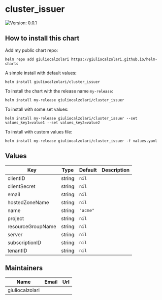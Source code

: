 # cluster_issuer

![Version: 0.0.1](https://img.shields.io/badge/Version-0.0.1-informational?style=flat-square)

## How to install this chart

Add my public chart repo:

```console
helm repo add giuliocalzolari https://giuliocalzolari.github.io/helm-charts
```

A simple install with default values:

```console
helm install giuliocalzolari/cluster_issuer
```

To install the chart with the release name `my-release`:

```console
helm install my-release giuliocalzolari/cluster_issuer
```

To install with some set values:

```console
helm install my-release giuliocalzolari/cluster_issuer --set values_key1=value1 --set values_key2=value2
```

To install with custom values file:

```console
helm install my-release giuliocalzolari/cluster_issuer -f values.yaml
```

## Values

| Key | Type | Default | Description |
|-----|------|---------|-------------|
| clientID | string | `nil` |  |
| clientSecret | string | `nil` |  |
| email | string | `nil` |  |
| hostedZoneName | string | `nil` |  |
| name | string | `"acme"` |  |
| project | string | `nil` |  |
| resourceGroupName | string | `nil` |  |
| server | string | `nil` |  |
| subscriptionID | string | `nil` |  |
| tenantID | string | `nil` |  |

## Maintainers

| Name | Email | Url |
| ---- | ------ | --- |
| giuliocalzolari |  |  |
